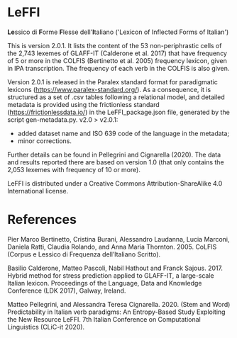 # LeFFI

**Le**ssico di **F**orme **F**lesse dell'**I**taliano ('Lexicon of Inflected Forms of Italian')

This is version 2.0.1. It lists the content of the 53 non-periphrastic cells of the 2,743 lexemes of GLAFF-IT (Calderone et al. 2017) that have frequency of 5 or more in the COLFIS (Bertinetto et al. 2005) frequency lexicon, given in IPA transcription. The frequency of each verb in the COLFIS is also given.

Version 2.0.1 is released in the Paralex standard format for paradigmatic lexicons (https://www.paralex-standard.org/). As a consequence, it is structured as a set of .csv tables following a relational model, and detailed metadata is provided using the frictionless standard (https://frictionlessdata.io/) in the LeFFI_package.json file, generated by the script gen-metadata.py.
v2.0 > v2.0.1:
- added dataset name and ISO 639 code of the language in the metadata;
- minor corrections.

Further details can be found in Pellegrini and Cignarella (2020). The data and results reported there are based on version 1.0 (that only contains the 2,053 lexemes with frequency of 10 or more).

LeFFI is distributed under a Creative Commons Attribution-ShareAlike 4.0 International license.

# References

Pier Marco Bertinetto, Cristina Burani, Alessandro Laudanna, Lucia Marconi, Daniela Ratti, Claudia Rolando, and Anna Maria Thornton. 2005. CoLFIS (Corpus e Lessico di Frequenza dell’Italiano Scritto).

Basilio Calderone, Matteo Pascoli, Nabil Hathout and Franck Sajous. 2017. Hybrid method for stress prediction applied to GLAFF-IT, a large-scale Italian lexicon. Proceedings of the Language, Data and Knowledge Conference (LDK 2017), Galway, Ireland.

Matteo Pellegrini, and Alessandra Teresa Cignarella. 2020. (Stem and Word) Predictability in Italian verb paradigms: An Entropy-Based Study Exploiting the New Resource LeFFI. 7th Italian Conference on Computational Linguistics (CLiC-it 2020).
